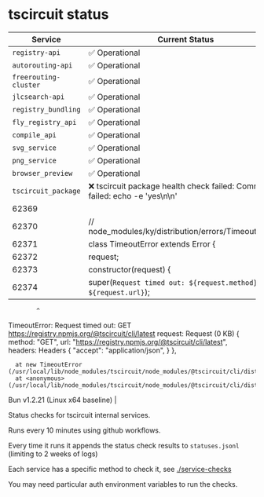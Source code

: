 # tscircuit status

<!-- START_STATUS_TABLE -->

| Service               | Current Status |
| --------------------- | -------------- |
| `registry-api` | ✅ Operational |
| `autorouting-api` | ✅ Operational |
| `freerouting-cluster` | ✅ Operational |
| `jlcsearch-api` | ✅ Operational |
| `registry_bundling` | ✅ Operational |
| `fly_registry_api` | ✅ Operational |
| `compile_api` | ✅ Operational |
| `svg_service` | ✅ Operational |
| `png_service` | ✅ Operational |
| `browser_preview` | ✅ Operational |
| `tscircuit_package` | ❌ tscircuit package health check failed: Command failed: echo -e 'yes\n\n' | tsci init
62369 | 
62370 | // node_modules/ky/distribution/errors/TimeoutError.js
62371 | class TimeoutError extends Error {
62372 |   request;
62373 |   constructor(request) {
62374 |     super(`Request timed out: ${request.method} ${request.url}`);
            ^
TimeoutError: Request timed out: GET https://registry.npmjs.org/@tscircuit/cli/latest
 request: Request (0 KB) {
  method: "GET",
  url: "https://registry.npmjs.org/@tscircuit/cli/latest",
  headers: Headers {
    "accept": "application/json",
  }
},

      at new TimeoutError (/usr/local/lib/node_modules/tscircuit/node_modules/@tscircuit/cli/dist/main.js:62374:5)
      at <anonymous> (/usr/local/lib/node_modules/tscircuit/node_modules/@tscircuit/cli/dist/main.js:62675:14)

Bun v1.2.21 (Linux x64 baseline)
 |

<!-- END_STATUS_TABLE -->

Status checks for tscircuit internal services.

Runs every 10 minutes using github workflows.

Every time it runs it appends the status check results to `statuses.jsonl` (limiting to
2 weeks of logs)

Each service has a specific method to check it, see [./service-checks](./service-checks)

You may need particular auth environment variables to run the checks.
